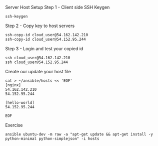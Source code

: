Server Host Setup
Step 1 - Client side SSH Keygen
```
ssh-keygen
```
Step 2 - Copy key to host servers
```
ssh-copy-id cloud_user@54.162.142.210
ssh-copy-id cloud_user@54.152.95.244

```
Step 3 - Login and test your copied id
```
ssh cloud_user@54.162.142.210
ssh cloud_user@54.152.95.244
```

Create our update your host file
```
cat > ~/ansible/hosts << 'EOF'
[nginx]
54.162.142.210
54.152.95.244

[hello-world]
54.152.95.244

EOF
```


Exercise
```
ansible ubuntu-dev -m raw -a "apt-get update && apt-get install -y python-minimal python-simplejson" -i hosts
```

